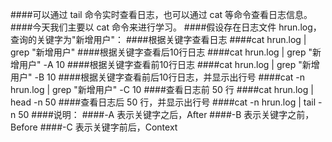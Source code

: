 ####可以通过 tail 命令实时查看日志，也可以通过 cat 等命令查看日志信息。
####今天我们主要以 cat 命令来进行学习。
####假设存在日志文件 hrun.log，查询的关键字为"新增用户"：
####根据关键字查看日志
####cat hrun.log | grep "新增用户"
####根据关键字查看后10行日志
####cat hrun.log | grep "新增用户" -A 10
####根据关键字查看前10行日志
####cat hrun.log | grep "新增用户" -B 10
####根据关键字查看前后10行日志，并显示出行号
####cat -n hrun.log | grep "新增用户" -C 10
####查看日志前 50 行
####cat hrun.log | head -n 50
####查看日志后 50 行，并显示出行号
####cat -n hrun.log | tail -n 50
####说明：
####-A 表示关键字之后，After
####-B 表示关键字之前，Before
####-C 表示关键字前后，Context